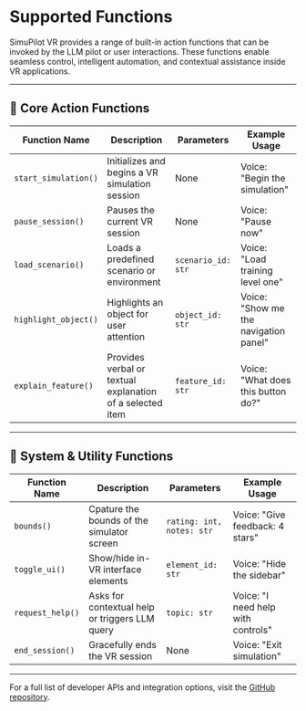 # Supported Functions

SimuPilot VR provides a range of built-in action functions that can be invoked by the LLM pilot or user interactions. These functions enable seamless control, intelligent automation, and contextual assistance inside VR applications.

---

## 🔢 Core Action Functions

| Function Name       | Description                                                | Parameters           | Example Usage                         |
|---------------------|------------------------------------------------------------|-----------------------|----------------------------------------|
| `start_simulation()`| Initializes and begins a VR simulation session             | None                  | Voice: "Begin the simulation"         |
| `pause_session()`   | Pauses the current VR session                              | None                  | Voice: "Pause now"                    |
| `load_scenario()`   | Loads a predefined scenario or environment                 | `scenario_id: str`    | Voice: "Load training level one"      |
| `highlight_object()`| Highlights an object for user attention                    | `object_id: str`      | Voice: "Show me the navigation panel" |
| `explain_feature()` | Provides verbal or textual explanation of a selected item | `feature_id: str`     | Voice: "What does this button do?"    |

---

## 🔧 System & Utility Functions

| Function Name    | Description                                    | Parameters           | Example Usage                         |
|------------------|------------------------------------------------|-----------------------|----------------------------------------|
| `bounds()`       | Cpature the bounds of the simulator screen     | `rating: int, notes: str` | Voice: "Give feedback: 4 stars"  |
| `toggle_ui()`    | Show/hide in-VR interface elements             | `element_id: str`     | Voice: "Hide the sidebar"             |
| `request_help()` | Asks for contextual help or triggers LLM query | `topic: str`          | Voice: "I need help with controls"     |
| `end_session()`  | Gracefully ends the VR session                 | None                  | Voice: "Exit simulation"              |

---

For a full list of developer APIs and integration options, visit the [GitHub repository](https://github.com/your-org/your-tool).

